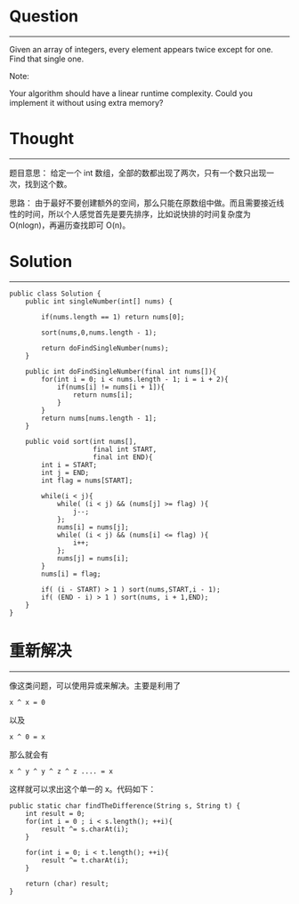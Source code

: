 # Question
---

Given an array of integers, every element appears twice except for one. Find that single one.

Note:

Your algorithm should have a linear runtime complexity. Could you implement it without using extra memory?

# Thought
---

题目意思： 给定一个 int 数组，全部的数都出现了两次，只有一个数只出现一次，找到这个数。

思路： 由于最好不要创建额外的空间，那么只能在原数组中做。而且需要接近线性的时间，所以个人感觉首先是要先排序，比如说快排的时间复杂度为 O(nlogn)，再遍历查找即可 O(n)。

# Solution
---

```
public class Solution {
    public int singleNumber(int[] nums) {
        
        if(nums.length == 1) return nums[0];
        
        sort(nums,0,nums.length - 1);
        
        return doFindSingleNumber(nums);
    }
    
    public int doFindSingleNumber(final int nums[]){
        for(int i = 0; i < nums.length - 1; i = i + 2){
            if(nums[i] != nums[i + 1]){
                return nums[i];
            }
        }
        return nums[nums.length - 1];
    }
    
    public void sort(int nums[],
                     final int START,
                     final int END){
        int i = START;
        int j = END;
        int flag = nums[START];
        
        while(i < j){
            while( (i < j) && (nums[j] >= flag) ){
                j--;
            };
            nums[i] = nums[j];
            while( (i < j) && (nums[i] <= flag) ){
                i++;
            };
            nums[j] = nums[i];
        }
        nums[i] = flag;
        
        if( (i - START) > 1 ) sort(nums,START,i - 1);
        if( (END - i) > 1 ) sort(nums, i + 1,END);
    }
}
```

# 重新解决

---

像这类问题，可以使用异或来解决。主要是利用了 

`x ^ x = 0` 

以及 

`x ^ 0 = x` 

那么就会有 

`x ^ y ^ y ^ z ^ z .... = x`

这样就可以求出这个单一的 x。代码如下：

```
public static char findTheDifference(String s, String t) {
    int result = 0;
    for(int i = 0 ; i < s.length(); ++i){
        result ^= s.charAt(i);
    }

    for(int i = 0; i < t.length(); ++i){
        result ^= t.charAt(i);
    }

    return (char) result;
}
```